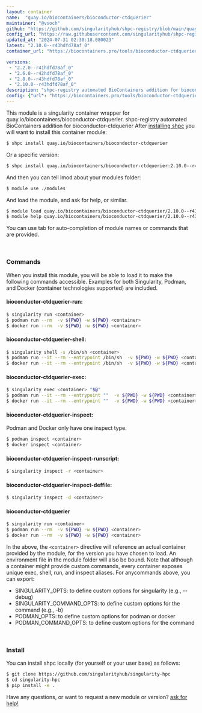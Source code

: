 ```yaml
---
layout: container
name:  "quay.io/biocontainers/bioconductor-ctdquerier"
maintainer: "@vsoch"
github: "https://github.com/singularityhub/shpc-registry/blob/main/quay.io/biocontainers/bioconductor-ctdquerier/container.yaml"
config_url: "https://raw.githubusercontent.com/singularityhub/shpc-registry/main/quay.io/biocontainers/bioconductor-ctdquerier/container.yaml"
updated_at: "2024-07-31 02:30:18.080023"
latest: "2.10.0--r43hdfd78af_0"
container_url: "https://biocontainers.pro/tools/bioconductor-ctdquerier"

versions:
 - "2.2.0--r41hdfd78af_0"
 - "2.6.0--r42hdfd78af_0"
 - "2.8.0--r43hdfd78af_0"
 - "2.10.0--r43hdfd78af_0"
description: "shpc-registry automated BioContainers addition for bioconductor-ctdquerier"
config: {"url": "https://biocontainers.pro/tools/bioconductor-ctdquerier", "maintainer": "@vsoch", "description": "shpc-registry automated BioContainers addition for bioconductor-ctdquerier", "latest": {"2.10.0--r43hdfd78af_0": "sha256:43d1fcafd561f03c9de2d3357bf58c6b24cfce3eb15dc52934d5b67ff8e3b0fa"}, "tags": {"2.2.0--r41hdfd78af_0": "sha256:c82030c544b75dfcf60e0cdd1e4e25d4a9e7df8f230338c44ebb70f07478ff3d", "2.6.0--r42hdfd78af_0": "sha256:401648dcc906e3fceb4cde2f731529ffffbbb0b542a61b4d1d5df54ae6c9e152", "2.8.0--r43hdfd78af_0": "sha256:0ffe468d6765763b1ce77978f59d65ee0b834d94edaafb92237ce8a66d0d56de", "2.10.0--r43hdfd78af_0": "sha256:43d1fcafd561f03c9de2d3357bf58c6b24cfce3eb15dc52934d5b67ff8e3b0fa"}, "docker": "quay.io/biocontainers/bioconductor-ctdquerier"}
---
```


This module is a singularity container wrapper for quay.io/biocontainers/bioconductor-ctdquerier.
shpc-registry automated BioContainers addition for bioconductor-ctdquerier
After [installing shpc](#install) you will want to install this container module:


```bash
$ shpc install quay.io/biocontainers/bioconductor-ctdquerier
```

Or a specific version:

```bash
$ shpc install quay.io/biocontainers/bioconductor-ctdquerier:2.10.0--r43hdfd78af_0
```

And then you can tell lmod about your modules folder:

```bash
$ module use ./modules
```

And load the module, and ask for help, or similar.

```bash
$ module load quay.io/biocontainers/bioconductor-ctdquerier/2.10.0--r43hdfd78af_0
$ module help quay.io/biocontainers/bioconductor-ctdquerier/2.10.0--r43hdfd78af_0
```

You can use tab for auto-completion of module names or commands that are provided.

<br>

### Commands

When you install this module, you will be able to load it to make the following commands accessible.
Examples for both Singularity, Podman, and Docker (container technologies supported) are included.

#### bioconductor-ctdquerier-run:

```bash
$ singularity run <container>
$ podman run --rm  -v ${PWD} -w ${PWD} <container>
$ docker run --rm  -v ${PWD} -w ${PWD} <container>
```

#### bioconductor-ctdquerier-shell:

```bash
$ singularity shell -s /bin/sh <container>
$ podman run --it --rm --entrypoint /bin/sh  -v ${PWD} -w ${PWD} <container>
$ docker run --it --rm --entrypoint /bin/sh  -v ${PWD} -w ${PWD} <container>
```

#### bioconductor-ctdquerier-exec:

```bash
$ singularity exec <container> "$@"
$ podman run --it --rm --entrypoint ""  -v ${PWD} -w ${PWD} <container> "$@"
$ docker run --it --rm --entrypoint ""  -v ${PWD} -w ${PWD} <container> "$@"
```

#### bioconductor-ctdquerier-inspect:

Podman and Docker only have one inspect type.

```bash
$ podman inspect <container>
$ docker inspect <container>
```

#### bioconductor-ctdquerier-inspect-runscript:

```bash
$ singularity inspect -r <container>
```

#### bioconductor-ctdquerier-inspect-deffile:

```bash
$ singularity inspect -d <container>
```



#### bioconductor-ctdquerier

```bash
$ singularity run <container>
$ podman run --rm  -v ${PWD} -w ${PWD} <container>
$ docker run --rm  -v ${PWD} -w ${PWD} <container>
```


In the above, the `<container>` directive will reference an actual container provided
by the module, for the version you have chosen to load. An environment file in the
module folder will also be bound. Note that although a container
might provide custom commands, every container exposes unique exec, shell, run, and
inspect aliases. For anycommands above, you can export:

 - SINGULARITY_OPTS: to define custom options for singularity (e.g., --debug)
 - SINGULARITY_COMMAND_OPTS: to define custom options for the command (e.g., -b)
 - PODMAN_OPTS: to define custom options for podman or docker
 - PODMAN_COMMAND_OPTS: to define custom options for the command

<br>

### Install

You can install shpc locally (for yourself or your user base) as follows:

```bash
$ git clone https://github.com/singularityhub/singularity-hpc
$ cd singularity-hpc
$ pip install -e .
```

Have any questions, or want to request a new module or version? [ask for help!](https://github.com/singularityhub/singularity-hpc/issues)
